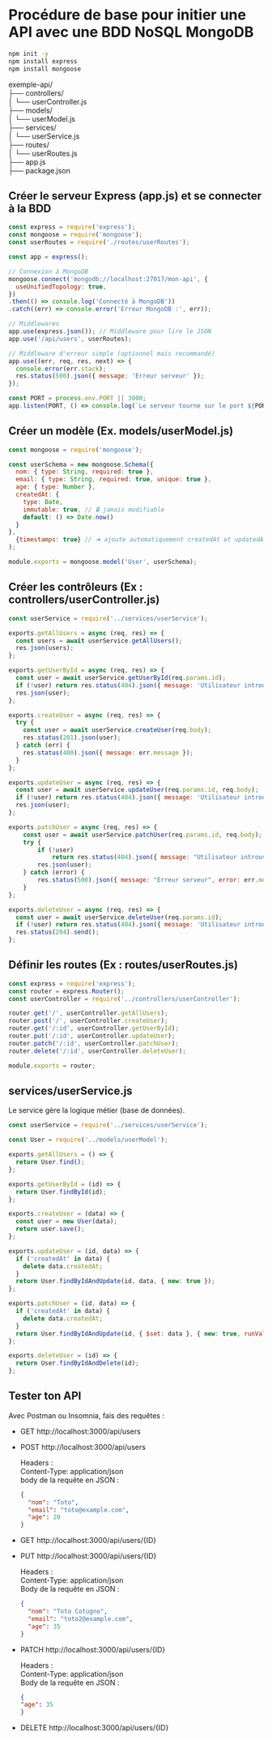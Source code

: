 # Procédure de base pour initier une API avec une BDD NoSQL MongoDB

```bash
npm init -y
npm install express
npm install mongoose
```

exemple-api/  
├── controllers/  
│   └── userController.js  
├── models/  
│   └── userModel.js  
├── services/  
│   └── userService.js  
├── routes/  
│   └── userRoutes.js  
├── app.js  
├── package.json  

## Créer le serveur Express (app.js) et se connecter à la BDD

```js
const express = require('express');
const mongoose = require('mongoose');
const userRoutes = require('./routes/userRoutes');

const app = express();

// Connexion à MongoDB
mongoose.connect('mongodb://localhost:27017/mon-api', {
  useUnifiedTopology: true,
})
.then(() => console.log('Connecté à MongoDB'))
.catch((err) => console.error('Erreur MongoDB :', err));

// Middlewares
app.use(express.json()); // Middleware pour lire le JSON
app.use('/api/users', userRoutes);

// Middleware d'erreur simple (optionnel mais recommandé)
app.use((err, req, res, next) => {
  console.error(err.stack);
  res.status(500).json({ message: 'Erreur serveur' });
});

const PORT = process.env.PORT || 3000;
app.listen(PORT, () => console.log(`Le serveur tourne sur le port ${PORT}`));
```

## Créer un modèle (Ex. models/userModel.js)

```js
const mongoose = require('mongoose');

const userSchema = new mongoose.Schema({
  nom: { type: String, required: true },
  email: { type: String, required: true, unique: true },
  age: { type: Number },
  createdAt: {
    type: Date,
    immutable: true, // 🔒 jamais modifiable
    default: () => Date.now()
  }
}, 
  {timestamps: true} // ➜ ajoute automatiquement createdAt et updatedAt}
);

module.exports = mongoose.model('User', userSchema);
```

## Créer les contrôleurs (Ex : controllers/userController.js)

```js
const userService = require('../services/userService');

exports.getAllUsers = async (req, res) => {
  const users = await userService.getAllUsers();
  res.json(users);
};

exports.getUserById = async (req, res) => {
  const user = await userService.getUserById(req.params.id);
  if (!user) return res.status(404).json({ message: 'Utilisateur introuvable' });
  res.json(user);
};

exports.createUser = async (req, res) => {
  try {
    const user = await userService.createUser(req.body);
    res.status(201).json(user);
  } catch (err) {
    res.status(400).json({ message: err.message });
  }
};

exports.updateUser = async (req, res) => {
  const user = await userService.updateUser(req.params.id, req.body);
  if (!user) return res.status(404).json({ message: 'Utilisateur introuvable' });
  res.json(user);
};

exports.patchUser = async (req, res) => {
    const user = await userService.patchUser(req.params.id, req.body);
    try {
        if (!user)
            return res.status(404).json({ message: "Utilisateur introuvable" });
        res.json(user);
    } catch (error) {
        res.status(500).json({ message: "Erreur serveur", error: err.message });
    }
};

exports.deleteUser = async (req, res) => {
  const user = await userService.deleteUser(req.params.id);
  if (!user) return res.status(404).json({ message: 'Utilisateur introuvable' });
  res.status(204).send();
};
```

## Définir les routes (Ex : routes/userRoutes.js)

```js
const express = require('express');
const router = express.Router();
const userController = require('../controllers/userController');

router.get('/', userController.getAllUsers);
router.post('/', userController.createUser);
router.get('/:id', userController.getUserById);
router.put('/:id', userController.updateUser);
router.patch('/:id', userController.patchUser);
router.delete('/:id', userController.deleteUser);

module.exports = router;
```

## services/userService.js

Le service gère la logique métier (base de données).  

```js
const userService = require('../services/userService');

const User = require('../models/userModel');

exports.getAllUsers = () => {
  return User.find();
};

exports.getUserById = (id) => {
  return User.findById(id);
};

exports.createUser = (data) => {
  const user = new User(data);
  return user.save();
};

exports.updateUser = (id, data) => {
  if ('createdAt' in data) {
    delete data.createdAt;
  }
  return User.findByIdAndUpdate(id, data, { new: true });
};

exports.patchUser = (id, data) => {
  if ('createdAt' in data) {
    delete data.createdAt;
  }
  return User.findByIdAndUpdate(id, { $set: data }, { new: true, runValidators: true });
};

exports.deleteUser = (id) => {
  return User.findByIdAndDelete(id);
};

```

## Tester ton API

Avec Postman ou Insomnia, fais des requêtes :

- GET http://localhost:3000/api/users

- POST http://localhost:3000/api/users
  
  Headers :  
  Content-Type: application/json  
  body de la requête en JSON :

  ```json
  {
    "nom": "Toto",
    "email": "toto@example.com",
    "age": 20
  }
  ```

- GET http://localhost:3000/api/users/{ID}

- PUT http://localhost:3000/api/users/{ID}

  Headers :  
  Content-Type: application/json  
  Body de la requête en JSON :

  ```json
  {
    "nom": "Toto Cotugno",
    "email": "toto2@example.com",
    "age": 35
  }
  ```

- PATCH http://localhost:3000/api/users/{ID}

  Headers :  
  Content-Type: application/json  
  Body de la requête en JSON :

  ```json
  {
  "age": 35
  }
  ```

- DELETE http://localhost:3000/api/users/{ID}